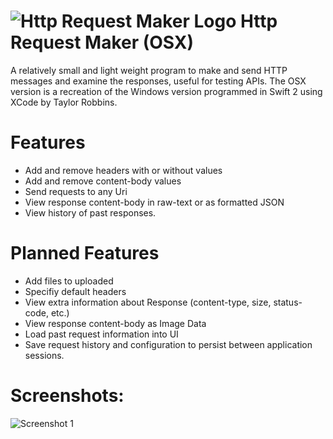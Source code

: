 # ![Http Request Maker Logo](http://admin.pinsimple.com/images/httpRequestIcon64.png) Http Request Maker (OSX)
A relatively small and light weight program to make and send HTTP messages and examine the responses, useful for testing APIs.
The OSX version is a recreation of the Windows version programmed in Swift 2 using XCode by Taylor Robbins.

# Features
 * Add and remove headers with or without values
 * Add and remove content-body values
 * Send requests to any Uri
 * View response content-body in raw-text or as formatted JSON
 * View history of past responses.

# Planned Features
 * Add files to uploaded
 * Specifiy default headers
 * View extra information about Response (content-type, size, status-code, etc.)
 * View response content-body as Image Data
 * Load past request information into UI
 * Save request history and configuration to persist between application sessions.

# Screenshots:
![Screenshot 1](http://admin.pinsimple.com/images/HttpRequestScreen1.png)
